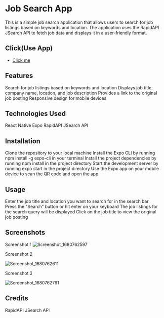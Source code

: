 # Job Search App
This is a simple job search application that allows users to search for job listings based on keywords and location. The application uses the RapidAPI JSearch API to fetch job data and displays it in a user-friendly format.


## Click(Use App)

- [Click me](https://expo.dev/@zeshannaveed568/jobSearch?serviceType=classic&distribution=expo-go)


## Features
Search for job listings based on keywords and location
Displays job title, company name, location, and job description
Provides a link to the original job posting
Responsive design for mobile devices
## Technologies Used
React Native
Expo
RapidAPI JSearch API
## Installation
Clone the repository to your local machine
Install the Expo CLI by running 
npm install -g expo-cli
 in your terminal
Install the project dependencies by running 
npm install
 in the project directory
Start the development server by running 
expo start
 in the project directory
Use the Expo app on your mobile device to scan the QR code and open the app
## Usage
Enter the job title and location you want to search for in the search bar
Press the "Search" button or hit enter on your keyboard
The job listings for the search query will be displayed
Click on the job title to view the original job posting
## Screenshots
Screenshot 1
![Screenshot_1680762597](https://user-images.githubusercontent.com/81668685/230292478-eeccf596-20c0-45f2-872d-c84b00ce759e.jpg)

Screenshot 2

![Screenshot_1680762611](https://user-images.githubusercontent.com/81668685/230292499-4470f598-eff9-40f9-9d8f-09917c4835ad.jpg)

Screenshot 3

![Screenshot_1680762761](https://user-images.githubusercontent.com/81668685/230292507-1b0756af-1a06-47a4-80cc-944208003083.jpg)


## Credits
RapidAPI JSearch API
